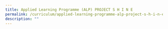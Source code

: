 ```yaml
---
title: Applied Learning Programme (ALP) PROJECT S H I N E
permalink: /curriculum/applied-learning-programme-alp-project-s-h-i-n-e
description: ""
---
```

